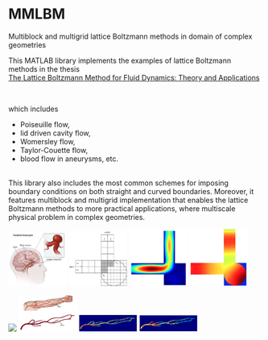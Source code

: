 # MMLBM
Multiblock and multigrid lattice Boltzmann methods in domain of complex geometries

This MATLAB library implements the examples of lattice Boltzmann methods in the thesis <br/>
[The Lattice Boltzmann Method for Fluid Dynamics: Theory and Applications](https://github.com/cpempire/MMLBM/tree/master/thesis)

<br/>

which includes 
- Poiseuille flow, 
- lid driven cavity flow, 
- Womersley flow, 
- Taylor-Couette flow, 
- blood flow in aneurysms, etc. 

<br/>
This library also includes the most common schemes for imposing boundary conditions on both straight and curved boundaries. Moreover, it features multiblock and multigrid implementation that enables the lattice Boltzmann methods to more practical applications, where multiscale physical problem in complex geometries.

<p float="left">
<img src="images/cerebral_aneurysm_2.jpeg" width="23%">
<img src="images/lbm-block.png" width="23%">

<img src="images/lbm-velocity.png" width="23%">
<img src="images/lbm-pressure.png" width="23%">
</p>

<p float="left">
<img src="images/lbm-plaque-body.jpeg" width="23%">
<img src="images/lbm-plaque.png" width="23%">

<img src="images/lbm-plaque-velocity.png" width="23%">
<img src="images/lbm-plaque-pressure.png" width="23%">
</p>
